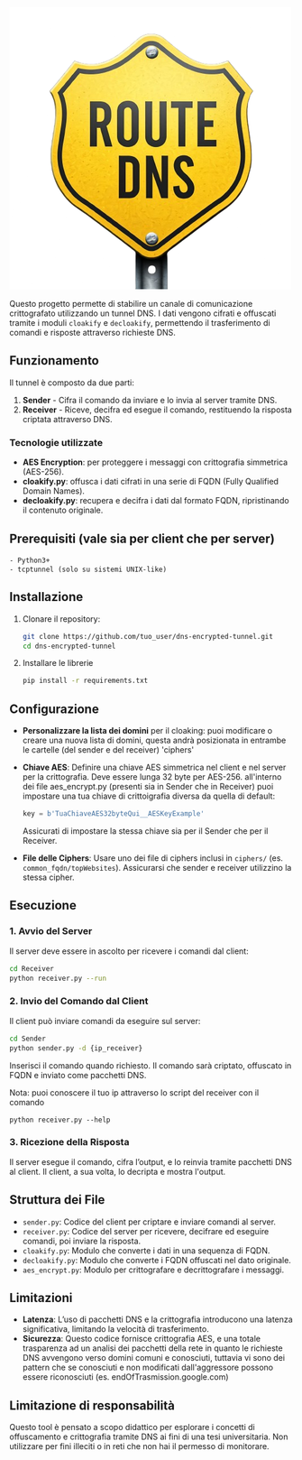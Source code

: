 ![image](logo.png)

Questo progetto permette di stabilire un canale di comunicazione crittografato utilizzando un tunnel DNS. I dati vengono cifrati e offuscati tramite i moduli `cloakify` e `decloakify`, permettendo il trasferimento di comandi e risposte attraverso richieste DNS.

## Funzionamento

Il tunnel è composto da due parti:
1. **Sender** - Cifra il comando da inviare e lo invia al server tramite DNS.
2. **Receiver** - Riceve, decifra ed esegue il comando, restituendo la risposta criptata attraverso DNS.

### Tecnologie utilizzate

- **AES Encryption**: per proteggere i messaggi con crittografia simmetrica (AES-256).
- **cloakify.py**: offusca i dati cifrati in una serie di FQDN (Fully Qualified Domain Names).
- **decloakify.py**: recupera e decifra i dati dal formato FQDN, ripristinando il contenuto originale.

## Prerequisiti (vale sia per client che per server)
    - Python3+
    - tcptunnel (solo su sistemi UNIX-like)
## Installazione

1. Clonare il repository:
    ```bash
    git clone https://github.com/tuo_user/dns-encrypted-tunnel.git
    cd dns-encrypted-tunnel
    ```
2. Installare le librerie
    ```bash
    pip install -r requirements.txt
    ```

## Configurazione 
-  **Personalizzare la lista dei domini** per il cloaking: puoi modificare o creare una nuova lista di domini, questa andrà posizionata in entrambe le cartelle (del sender e del receiver) 'ciphers\'

- **Chiave AES**: Definire una chiave AES simmetrica nel client e nel server per la crittografia. Deve essere lunga 32 byte per AES-256.
  all'interno dei file aes_encrypt.py (presenti sia in Sender che in Receiver) puoi impostare una tua chiave di crittoigrafia diversa da quella di default:
  
  ```python
  key = b'TuaChiaveAES32byteQui__AESKeyExample'
  ```
  Assicurati di impostare la stessa chiave sia per il Sender che per il Receiver.
- **File delle Ciphers**: Usare uno dei file di ciphers inclusi in `ciphers/` (es. `common_fqdn/topWebsites`). Assicurarsi che sender e receiver utilizzino la stessa cipher.

## Esecuzione

### 1. Avvio del Server

Il server deve essere in ascolto per ricevere i comandi dal client:

```bash
cd Receiver
python receiver.py --run
```

### 2. Invio del Comando dal Client

Il client può inviare comandi da eseguire sul server:

```bash
cd Sender
python sender.py -d {ip_receiver}
```
Inserisci il comando quando richiesto. Il comando sarà criptato, offuscato in FQDN e inviato come pacchetti DNS.

Nota: puoi conoscere il tuo ip attraverso lo script del receiver con il comando 
```
python receiver.py --help
```


### 3. Ricezione della Risposta

Il server esegue il comando, cifra l’output, e lo reinvia tramite pacchetti DNS al client. Il client, a sua volta, lo decripta e mostra l'output.

## Struttura dei File

- `sender.py`: Codice del client per criptare e inviare comandi al server.
- `receiver.py`: Codice del server per ricevere, decifrare ed eseguire comandi, poi inviare la risposta.
- `cloakify.py`: Modulo che converte i dati in una sequenza di FQDN.
- `decloakify.py`: Modulo che converte i FQDN offuscati nel dato originale.
- `aes_encrypt.py`: Modulo per crittografare e decrittografare i messaggi.

## Limitazioni

- **Latenza**: L’uso di pacchetti DNS e la crittografia introducono una latenza significativa, limitando la velocità di trasferimento.
- **Sicurezza**: Questo codice fornisce crittografia AES, e una totale trasparenza ad un analisi dei pacchetti della rete in quanto le richieste DNS avvengono verso domini comuni e conosciuti, tuttavia vi sono dei pattern che se conosciuti e non modificati dall'aggressore possono essere riconosciuti (es. endOfTrasmission.google.com)


## Limitazione di responsabilità

Questo tool è pensato a scopo didattico per esplorare i concetti di offuscamento e crittografia tramite DNS ai fini di una tesi universitaria.
Non utilizzare per fini illeciti o in reti che non hai il permesso di monitorare.

